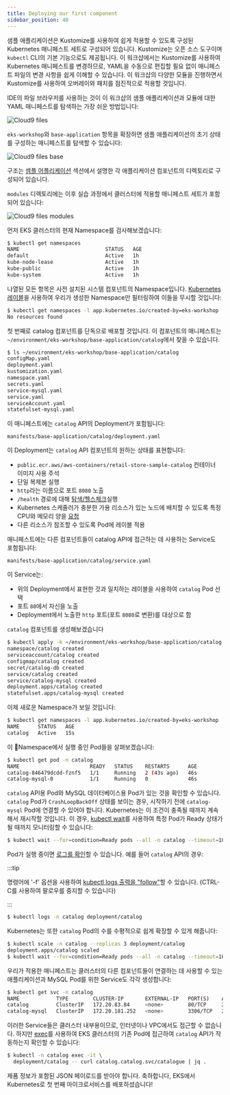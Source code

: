 ```yaml
---
title: Deploying our first component
sidebar_position: 40
---
```


샘플 애플리케이션은 Kustomize를 사용하여 쉽게 적용할 수 있도록 구성된 Kubernetes 매니페스트 세트로 구성되어 있습니다. Kustomize는 오픈 소스 도구이며 `kubectl` CLI의 기본 기능으로도 제공됩니다. 이 워크샵에서는 Kustomize를 사용하여 Kubernetes 매니페스트를 변경하므로, YAML을 수동으로 편집할 필요 없이 매니페스트 파일의 변경 사항을 쉽게 이해할 수 있습니다. 이 워크샵의 다양한 모듈을 진행하면서 Kustomize를 사용하여 오버레이와 패치를 점진적으로 적용할 것입니다.

IDE의 파일 브라우저를 사용하는 것이 이 워크샵의 샘플 애플리케이션과 모듈에 대한 YAML 매니페스트를 탐색하는 가장 쉬운 방법입니다:

![Cloud9 files](./assets/cloud9-files-initial.webp)

`eks-workshop`와 `base-application` 항목을 확장하면 샘플 애플리케이션의 초기 상태를 구성하는 매니페스트를 탐색할 수 있습니다:

![Cloud9 files base](./assets/cloud9-files-base.webp)

구조는 [셈플 어플리케이션](./about) 섹션에서 설명한 각 애플리케이션 컴포넌트의 디렉토리로 구성되어 있습니다.

`modules` 디렉토리에는 이후 실습 과정에서 클러스터에 적용할 매니페스트 세트가 포함되어 있습니다:

![Cloud9 files modules](./assets/cloud9-files-modules.webp)

먼저 EKS 클러스터의 현재 Namespace를 검사해보겠습니다:

```bash
$ kubectl get namespaces
NAME                            STATUS   AGE
default                         Active   1h
kube-node-lease                 Active   1h
kube-public                     Active   1h
kube-system                     Active   1h
```

나열된 모든 항목은 사전 설치된 시스템 컴포넌트의 Namespace입니다. [Kubernetes 레이블](https://kubernetes.io/docs/concepts/overview/working-with-objects/labels/)을 사용하여 우리가 생성한 Namespace만 필터링하여 이들을 무시할 것입니다:

```bash
$ kubectl get namespaces -l app.kubernetes.io/created-by=eks-workshop
No resources found
```

첫 번째로 catalog 컴포넌트를 단독으로 배포할 것입니다. 이 컴포넌트의 매니페스트는 `~/environment/eks-workshop/base-application/catalog`에서 찾을 수 있습니다.

```bash
$ ls ~/environment/eks-workshop/base-application/catalog
configMap.yaml
deployment.yaml
kustomization.yaml
namespace.yaml
secrets.yaml
service-mysql.yaml
service.yaml
serviceAccount.yaml
statefulset-mysql.yaml
```

이 매니페스트에는 `catalog` API의 Deployment가 포함됩니다:

```file
manifests/base-application/catalog/deployment.yaml
```

이 Deployment는 `catalog` API 컴포넌트의 원하는 상태를 표현합니다:

- `public.ecr.aws/aws-containers/retail-store-sample-catalog` 컨테이너 이미지 사용 주석
- 단일 복제본 실행
- `http`라는 이름으로 포트 `8080` 노출
- `/health` 경로에 대해 [탐색/헬스체크](https://kubernetes.io/docs/tasks/configure-pod-container/configure-liveness-readiness-startup-probes/)실행
- Kubernetes 스케줄러가 충분한 가용 리소스가 있는 노드에 배치할 수 있도록 특정 CPU와 메모리 양을 [요청](https://kubernetes.io/docs/concepts/configuration/manage-resources-containers/)
- 다른 리소스가 참조할 수 있도록 Pod에 레이블 적용

매니페스트에는 다른 컴포넌트들이 catalog API에 접근하는 데 사용하는 Service도 포함됩니다:

```file
manifests/base-application/catalog/service.yaml
```

이 Service는:

- 위의 Deployment에서 표현한 것과 일치하는 레이블을 사용하여 `catalog` Pod 선택
- 포트 `80`에서 자신을 노출
- Deployment에서 노출한 `http` 포트(포트 `8080`로 변환)를 대상으로 함

`catalog` 컴포넌트를 생성해보겠습니다

```bash
$ kubectl apply -k ~/environment/eks-workshop/base-application/catalog
namespace/catalog created
serviceaccount/catalog created
configmap/catalog created
secret/catalog-db created
service/catalog created
service/catalog-mysql created
deployment.apps/catalog created
statefulset.apps/catalog-mysql created
```

이제 새로운 Namespace가 보일 것입니다:

```bash
$ kubectl get namespaces -l app.kubernetes.io/created-by=eks-workshop
NAME      STATUS   AGE
catalog   Active   15s
```

이 Namespace에서 실행 중인 Pod들을 살펴보겠습니다:

```bash
$ kubectl get pod -n catalog
NAME                       READY   STATUS    RESTARTS      AGE
catalog-846479dcdd-fznf5   1/1     Running   2 (43s ago)   46s
catalog-mysql-0            1/1     Running   0             46s
```

`catalog` API용 Pod와 MySQL 데이터베이스용 Pod가 있는 것을 확인할 수 있습니다. `catalog` Pod가 `CrashLoopBackOff` 상태를 보이는 경우, 시작하기 전에 `catalog-mysql` Pod에 연결할 수 있어야 합니다. Kubernetes는 이 조건이 충족될 때까지 계속해서 재시작할 것입니다. 이 경우, [kubectl wait](https://kubernetes.io/docs/reference/generated/kubectl/kubectl-commands#wait)를 사용하여 특정 Pod가 Ready 상태가 될 때까지 모니터링할 수 있습니다:

```bash
$ kubectl wait --for=condition=Ready pods --all -n catalog --timeout=180s
```

Pod가 실행 중이면 [로그를 확인](https://kubernetes.io/docs/reference/generated/kubectl/kubectl-commands#logs)할 수 있습니다. 예를 들어 `catalog` API의 경우:

:::tip

명령어에 '-f' 옵션을 사용하여 [kubectl logs 출력을 "follow"](https://kubernetes.io/docs/reference/kubectl/quick-reference/)할 수 있습니다. (CTRL-C를 사용하여 팔로우를 중지할 수 있습니다)

:::

```bash
$ kubectl logs -n catalog deployment/catalog
```

Kubernetes는 또한 `catalog` Pod의 수를 수평적으로 쉽게 확장할 수 있게 해줍니다:

```bash
$ kubectl scale -n catalog --replicas 3 deployment/catalog
deployment.apps/catalog scaled
$ kubectl wait --for=condition=Ready pods --all -n catalog --timeout=180s
```

우리가 적용한 매니페스트는 클러스터의 다른 컴포넌트들이 연결하는 데 사용할 수 있는 애플리케이션과 MySQL Pod를 위한 Service도 각각 생성합니다:

```bash
$ kubectl get svc -n catalog
NAME            TYPE        CLUSTER-IP       EXTERNAL-IP   PORT(S)    AGE
catalog         ClusterIP   172.20.83.84     <none>        80/TCP     2m48s
catalog-mysql   ClusterIP   172.20.181.252   <none>        3306/TCP   2m48s
```

이러한 Service들은 클러스터 내부용이므로, 인터넷이나 VPC에서도 접근할 수 없습니다. 하지만 [exec](https://kubernetes.io/docs/tasks/debug/debug-application/get-shell-running-container/)를 사용하여 EKS 클러스터의 기존 Pod에 접근하여 `catalog` API가 작동하는지 확인할 수 있습니다:

```bash
$ kubectl -n catalog exec -it \
  deployment/catalog -- curl catalog.catalog.svc/catalogue | jq .
```

제품 정보가 포함된 JSON 페이로드를 받아야 합니다. 축하합니다, EKS에서 Kubernetes로 첫 번째 마이크로서비스를 배포하셨습니다!